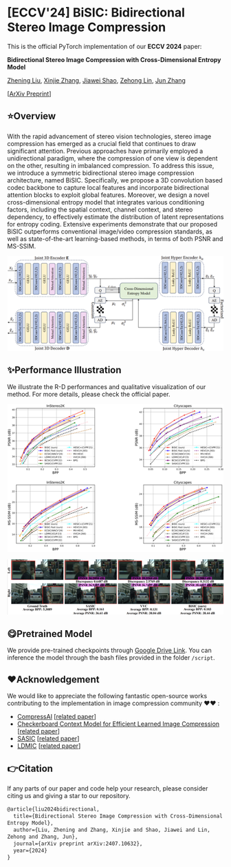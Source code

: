 # [ECCV'24] BiSIC: Bidirectional Stereo Image Compression

This is the official PyTorch implementation of our **ECCV 2024** paper: 

**Bidirectional Stereo Image Compression with Cross-Dimensional Entropy Model**

[Zhening Liu](https://liuzhening.top), [Xinjie Zhang](https://xinjie-q.github.io/), [Jiawei Shao](https://shaojiawei07.github.io/), [Zehong Lin](https://zhlinup.github.io/), [Jun Zhang](https://eejzhang.people.ust.hk/)

[[ArXiv Preprint](https://arxiv.org/abs/2407.10632)]

## :star:Overview
With the rapid advancement of stereo vision technologies, stereo image compression has emerged as a crucial field that continues to draw significant attention. Previous approaches have primarily employed a unidirectional paradigm, where the compression of one view is dependent on the other, resulting in imbalanced compression. To address this issue, we introduce a symmetric bidirectional stereo image compression architecture, named BiSIC. Specifically, we propose a 3D convolution based codec backbone to capture local features and incorporate bidirectional attention blocks to exploit global features. Moreover, we
design a novel cross-dimensional entropy model that integrates various conditioning factors, including the spatial context, channel context, and stereo dependency, to effectively estimate the distribution of latent representations for entropy coding. Extensive experiments demonstrate that our proposed BiSIC outperforms conventional image/video compression standards, as well as state-of-the-art learning-based methods, in terms of both PSNR and MS-SSIM.
<p align="center">
  <img src="assets/pipeline.png" alt="Model architecture">
</p>
<!-- ![Model architecture](assets/pipeline.png) -->

## :sparkles:Performance Illustration
We illustrate the R-D performances and qualitative visualization of our method. For more details, please check the official paper.
<p align="center">
  <img src="assets/RD.png" alt="R-D performance on InStereo2K dataset">
</p>
<p align="center">
  <img src="assets/vis.png" alt="Compression results visualization">
</p>
<!-- ![Compression results visualization](assets/vis.png) -->

## :yum:Pretrained Model
We provide pre-trained checkpoints through [Google Drive Link](https://drive.google.com/drive/folders/1Dd3hI6FtCQ5T6BmdACMVqbVxb9WgBJIy?usp=sharing). You can inference the model through the bash files provided in the folder `/script`.

## :heart:Acknowledgement
We would like to appreciate the following fantastic open-source works contributing to the implementation in image compression community :heart::heart: :

- [CompressAI](https://github.com/InterDigitalInc/CompressAI) [[related paper](https://arxiv.org/abs/2011.03029)]
- [Checkerboard Context Model for Efficient Learned Image Compression](https://github.com/JiangWeibeta/Checkerboard-Context-Model-for-Efficient-Learned-Image-Compression) [[related paper](https://arxiv.org/abs/2103.15306v2)]
- [SASIC](https://github.com/mwoedlinger/sasic) [[related paper](https://openaccess.thecvf.com/content/CVPR2022/html/Wodlinger_SASIC_Stereo_Image_Compression_With_Latent_Shifts_and_Stereo_Attention_CVPR_2022_paper.html)]
- [LDMIC](https://github.com/Xinjie-Q/LDMIC) [[related paper](https://arxiv.org/abs/2301.09799)]

## :point_right:Citation

If any parts of our paper and code help your research, please consider citing us and giving a star to our repository.

```
@article{liu2024bidirectional,
  title={Bidirectional Stereo Image Compression with Cross-Dimensional Entropy Model},
  author={Liu, Zhening and Zhang, Xinjie and Shao, Jiawei and Lin, Zehong and Zhang, Jun},
  journal={arXiv preprint arXiv:2407.10632},
  year={2024}
}
```
